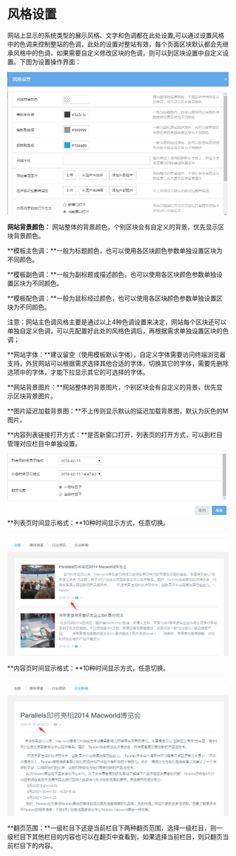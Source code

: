 # 风格设置

网站上显示的系统类型的展示风格、文字和色调都在此处设置,可以通过设置风格中的色调来控制整站的色调，此处的设置对整站有效，每个页面区块默认都会先继承风格中的色调，如果需要自定义修改区块的色调，则可以到区块设置中自定义设置。下图为设置操作界面：

![图片关键词](assets/1550038102900410.png)

**网站背景颜色：** 网站整体的背景颜色，个别区块会有自定义的背景，优先显示区块背景颜色。

**模板主色调：**一般为标题颜色，也可以使用各区块颜色参数单独设置区块为不同颜色。

**模板副色调：**一般为副标题或描述颜色，也可以使用各区块颜色参数单独设置区块为不同颜色。

**模板配色调：**一般为鼠标经过颜色，也可以使用各区块颜色参数单独设置区块为不同颜色。

注意：网站主色调风格主要是通过以上4种色调设置来决定，网站每个区块还可以单独自定义色调，可以先配置好此处的风格色调后，再根据需求单独设置区块的色调；

**网站字体：**建议留空（使用模板默认字体），自定义字体需要访问终端浏览器支持，外贸网站可以根据需求选择其他合适的字体，切换其它的字体，需要先删除选项中的字体，才能下拉显示其它的可选择的字体。

**网站背景图片：**网站整体的背景图片，个别区块会有自定义的背景，优先显示区块背景图片。

**图片延迟加载背景图：**不上传则显示默认的延迟加载背景图，默认为灰色的M图片。

**内容列表链接打开方式：**是否新窗口打开，列表页的打开方式，可以到栏目管理对应栏目中单独设置。

![图片关键词](assets/1550038115402133.png)**列表页时间显示格式：**10种时间显示方式，任意切换。

![图片关键词](assets/1550038124767113.png)

**内容页时间显示格式：**10种时间显示方式，任意切换。

![图片关键词](assets/1550038135213016.png)

**翻页范围：**一级栏目下还是当前栏目下两种翻页范围，选择一级栏目，则一级栏目下其他栏目的内容也可以在翻页中查看到，如果选择当前栏目，则只翻页当前栏目下的内容。